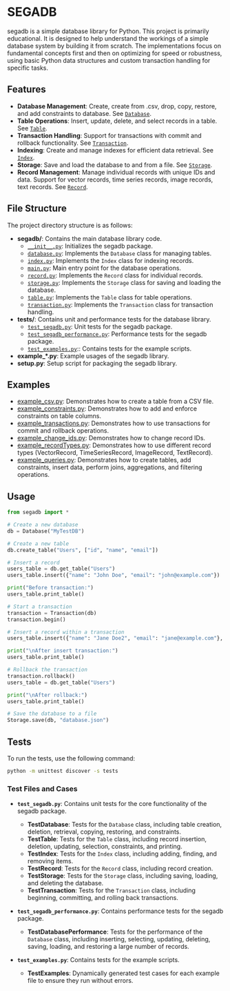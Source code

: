 # SEGADB

segadb is a simple database library for Python.
This project is primarily educational. It is designed to help understand the workings of a simple database system by building it from scratch. The implementations focus on fundamental concepts first and then on optimizing for speed or robustness, using basic Python data structures and custom transaction handling for specific tasks.

## Features
- **Database Management**: Create, create from .csv, drop, copy, restore, and add constraints to database. See [`Database`](segadb/database.py).
- **Table Operations**: Insert, update, delete, and select records in a table. See [`Table`](segadb/table.py).
- **Transaction Handling**: Support for transactions with commit and rollback functionality. See [`Transaction`](segadb/transaction.py).
- **Indexing**: Create and manage indexes for efficient data retrieval. See [`Index`](segadb/index.py).
- **Storage**: Save and load the database to and from a file. See [`Storage`](segadb/storage.py).
- **Record Management**: Manage individual records with unique IDs and data. Support for vector records, time series records, image records, text records. See [`Record`](segadb/record.py).

## File Structure
The project directory structure is as follows:

- **segadb/**: Contains the main database library code.
  - [`__init__.py`](segadb/__init__.py): Initializes the segadb package.
  - [`database.py`](segadb/database.py): Implements the `Database` class for managing tables.
  - [`index.py`](segadb/index.py): Implements the `Index` class for indexing records.
  - [`main.py`](segadb/main.py): Main entry point for the database operations.
  - [`record.py`](segadb/record.py): Implements the `Record` class for individual records.
  - [`storage.py`](segadb/storage.py): Implements the `Storage` class for saving and loading the database.
  - [`table.py`](segadb/table.py): Implements the `Table` class for table operations.
  - [`transaction.py`](segadb/transaction.py): Implements the `Transaction` class for transaction handling.
- **tests/**: Contains unit and performance tests for the database library.
  - [`test_segadb.py`](tests/test_segadb.py): Unit tests for the segadb package.
  - [`test_segadb_performance.py`](tests/test_segadb_performance.py): Performance tests for the segadb package.
  - [`test_examples.py`](tests/test_examples.py):: Contains tests for the example scripts.
- **example_*.py**: Example usages of the segadb library.
- **setup.py**: Setup script for packaging the segadb library.

## Examples
- [example_csv.py](example_csv.py): Demonstrates how to create a table from a CSV file.
- [example_constraints.py](example_constraints.py): Demonstrates how to add and enforce constraints on table columns.
- [example_transactions.py](example_transactions.py): Demonstrates how to use transactions for commit and rollback operations.
- [example_change_ids.py](example_change_ids.py): Demonstrates how to change record IDs.
- [example_recordTypes.py](example_recordTypes.py): Demonstrates how to use different record types (VectorRecord, TimeSeriesRecord, ImageRecord, TextRecord).
- [example_queries.py](example_queries.py): Demonstrates how to create tables, add constraints, insert data, perform joins, aggregations, and filtering operations.

## Usage
```python
from segadb import *

# Create a new database
db = Database("MyTestDB")

# Create a new table
db.create_table("Users", ["id", "name", "email"])

# Insert a record
users_table = db.get_table("Users")
users_table.insert({"name": "John Doe", "email": "john@example.com"})

print("Before transaction:")
users_table.print_table()

# Start a transaction
transaction = Transaction(db)
transaction.begin()

# Insert a record within a transaction
users_table.insert({"name": "Jane Doe2", "email": "jane@example.com"}, transaction)

print("\nAfter insert transaction:")
users_table.print_table()

# Rollback the transaction
transaction.rollback()
users_table = db.get_table("Users")

print("\nAfter rollback:")
users_table.print_table()

# Save the database to a file
Storage.save(db, "database.json")
```

## Tests
To run the tests, use the following command:
```sh
python -m unittest discover -s tests
```

### Test Files and Cases

- **`test_segadb.py`**: Contains unit tests for the core functionality of the segadb package.
  - **TestDatabase**: Tests for the `Database` class, including table creation, deletion, retrieval, copying, restoring, and constraints.
  - **TestTable**: Tests for the `Table` class, including record insertion, deletion, updating, selection, constraints, and printing.
  - **TestIndex**: Tests for the `Index` class, including adding, finding, and removing items.
  - **TestRecord**: Tests for the `Record` class, including record creation.
  - **TestStorage**: Tests for the `Storage` class, including saving, loading, and deleting the database.
  - **TestTransaction**: Tests for the `Transaction` class, including beginning, committing, and rolling back transactions.

- **`test_segadb_performance.py`**: Contains performance tests for the segadb package.
  - **TestDatabasePerformance**: Tests for the performance of the `Database` class, including inserting, selecting, updating, deleting, saving, loading, and restoring a large number of records.

- **`test_examples.py`**: Contains tests for the example scripts.
  - **TestExamples**: Dynamically generated test cases for each example file to ensure they run without errors.
